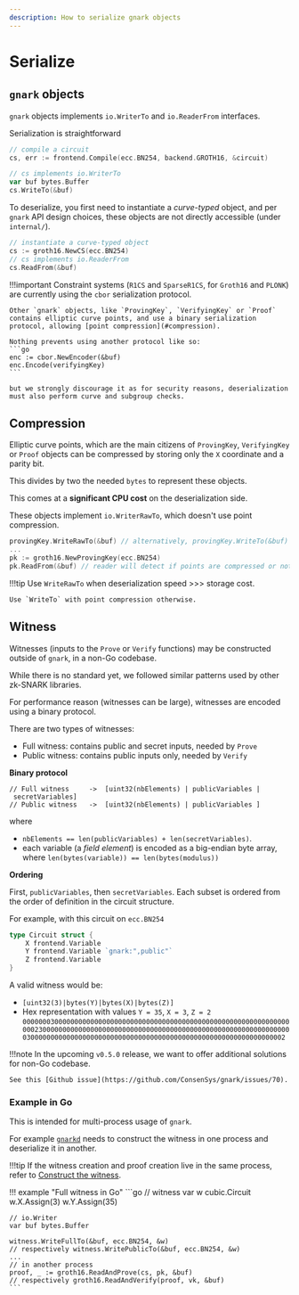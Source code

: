 ```yaml
---
description: How to serialize gnark objects
---
```



# Serialize

## `gnark` objects

`gnark` objects implements `io.WriterTo` and `io.ReaderFrom` interfaces.

Serialization is straightforward

```go
// compile a circuit
cs, err := frontend.Compile(ecc.BN254, backend.GROTH16, &circuit)

// cs implements io.WriterTo
var buf bytes.Buffer
cs.WriteTo(&buf)
```

To deserialize, you first need to instantiate a *curve-typed* object, and per `gnark` API design choices, these objects are not directly accessible (under `internal/`).

```go
// instantiate a curve-typed object
cs := groth16.NewCS(ecc.BN254)
// cs implements io.ReaderFrom
cs.ReadFrom(&buf)
```

!!!important
    Constraint systems (`R1CS` and `SparseR1CS`, for `Groth16` and `PLONK`) are currently using the `cbor` serialization protocol.

    Other `gnark` objects, like `ProvingKey`, `VerifyingKey` or `Proof` contains elliptic curve points, and use a binary serialization protocol, allowing [point compression](#compression).

    Nothing prevents using another protocol like so:
    ```go
    enc := cbor.NewEncoder(&buf)
	enc.Encode(verifyingKey)
    ```

    but we strongly discourage it as for security reasons, deserialization must also perform curve and subgroup checks.


## Compression

Elliptic curve points, which are the main citizens of `ProvingKey`, `VerifyingKey` or `Proof` objects can be compressed by storing only the `X` coordinate and a parity bit.

This divides by two the needed `bytes` to represent these objects.

This comes at a **significant CPU cost** on the deserialization side.

These objects implement `io.WriterRawTo`, which doesn't use point compression.

```go
provingKey.WriteRawTo(&buf) // alternatively, provingKey.WriteTo(&buf)
...
pk := groth16.NewProvingKey(ecc.BN254)
pk.ReadFrom(&buf) // reader will detect if points are compressed or not.
```

!!!tip
    Use `WriteRawTo` when deserialization speed >>> storage cost.

    Use `WriteTo` with point compression otherwise.


## Witness

Witnesses (inputs to the `Prove` or `Verify` functions) may be constructed outside of `gnark`, in a non-Go codebase.

While there is no standard yet, we followed similar patterns used by other zk-SNARK libraries.

For performance reason (witnesses can be large), witnesses are encoded using a binary protocol.

There are two types of witnesses:

* Full witness: contains public and secret inputs, needed by `Prove`
* Public witness: contains public inputs only, needed by `Verify`


**Binary protocol**

```
// Full witness     ->  [uint32(nbElements) | publicVariables | secretVariables]
// Public witness   ->  [uint32(nbElements) | publicVariables ]
```

where

* `nbElements == len(publicVariables) + len(secretVariables)`.
* each variable (a *field element*) is encoded as a big-endian byte array, where `len(bytes(variable)) == len(bytes(modulus))`

**Ordering**

First, `publicVariables`, then `secretVariables`. Each subset is ordered from the order of definition in the circuit structure.

For example, with this circuit on `ecc.BN254`
```go
type Circuit struct {
    X frontend.Variable
    Y frontend.Variable `gnark:",public"`
    Z frontend.Variable
}
```

A valid witness would be:

* `[uint32(3)|bytes(Y)|bytes(X)|bytes(Z)]`
* Hex representation with values `Y = 35`, `X = 3`, `Z = 2`
`00000003000000000000000000000000000000000000000000000000000000000000002300000000000000000000000000000000000000000000000000000000000000030000000000000000000000000000000000000000000000000000000000000002`

!!!note
    In the upcoming `v0.5.0` release, we want to offer additional solutions for non-Go codebase.

    See this [Github issue](https://github.com/ConsenSys/gnark/issues/70).

### Example in Go

This is intended for multi-process usage of `gnark`.

For example [`gnarkd`](use/gnarkd.md) needs to construct the witness in one process and deserialize it in another.

!!!tip
    If the witness creation and proof creation live in the same process, refer to [Construct the witness](prove.md).

!!! example "Full witness in Go"
    ```go
    // witness
    var w cubic.Circuit
	w.X.Assign(3)
	w.Y.Assign(35)

    // io.Writer
    var buf bytes.Buffer

	witness.WriteFullTo(&buf, ecc.BN254, &w)
    // respectively witness.WritePublicTo(&buf, ecc.BN254, &w)
    ...
    // in another process
    proof, _ := groth16.ReadAndProve(cs, pk, &buf)
    // respectively groth16.ReadAndVerify(proof, vk, &buf)
    ```


